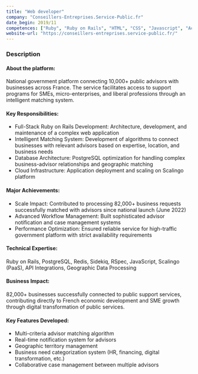```yaml
---
title: "Web developer"
company: "Conseillers-Entreprises.Service-Public.fr"
date_begin: 2019/11
competences: ["Ruby", "Ruby on Rails", "HTML", "CSS", "Javascript", "Accessibility RGAA", "W3C", "Web application security", "web development"]
website-url: "https://conseillers-entreprises.service-public.fr/"
---
```

### Description

#### About the platform:
National government platform connecting 10,000+ public advisors with businesses across France. The service facilitates access to support programs for SMEs, micro-enterprises, and liberal professions through an intelligent matching system.

#### Key Responsibilities:
- Full-Stack Ruby on Rails Development: Architecture, development, and maintenance of a complex web application
- Intelligent Matching System: Development of algorithms to connect businesses with relevant advisors based on expertise, location, and business needs
- Database Architecture: PostgreSQL optimization for handling complex business-advisor relationships and geographic matching
- Cloud Infrastructure: Application deployment and scaling on Scalingo platform

#### Major Achievements:
- Scale Impact: Contributed to processing 82,000+ business requests successfully matched with advisors since national launch (June 2022)
- Advanced Workflow Management: Built sophisticated advisor notification and case management systems
- Performance Optimization: Ensured reliable service for high-traffic government platform with strict availability requirements

#### Technical Expertise:
Ruby on Rails, PostgreSQL, Redis, Sidekiq, RSpec, JavaScript, Scalingo (PaaS), API Integrations, Geographic Data Processing

#### Business Impact:
82,000+ businesses successfully connected to public support services, contributing directly to French economic development and SME growth through digital transformation of public services.

#### Key Features Developed:
- Multi-criteria advisor matching algorithm
- Real-time notification system for advisors
- Geographic territory management
- Business need categorization system (HR, financing, digital transformation, etc.)
- Collaborative case management between multiple advisors